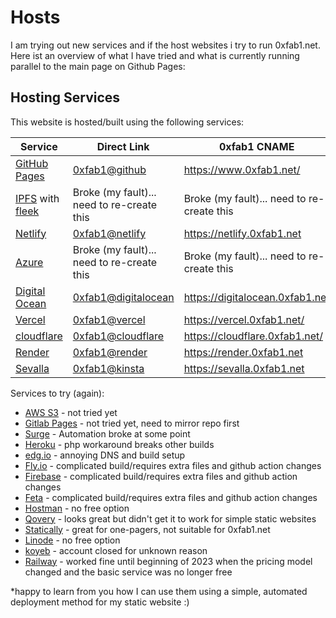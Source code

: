 # Hosts

I am trying out new services and if the host websites i try to run 0xfab1.net. Here ist an overview of what I have tried and what is currently running parallel to the main page on Github Pages:

## Hosting Services

This website is hosted/built using the following services:

| Service                                                  | Direct Link                                                     | 0xfab1 CNAME                               |
|----------------------------------------------------------|-----------------------------------------------------------------|--------------------------------------------|
| [GitHub Pages](https://pages.github.com/)                | [0xfab1@github](https://fullbyte.github.io)                     | <https://www.0xfab1.net/>                  |
| [IPFS](https://ipfs.io/) with [fleek](https://fleek.co/) | Broke (my fault)... need to re-create this                      | Broke (my fault)... need to re-create this |
| [Netlify](https://www.netlify.com/)                      | [0xfab1@netlify](https://0xfab1.netlify.app/)                   | <https://netlify.0xfab1.net>               |
| [Azure](https://azure.microsoft.com)                     | Broke (my fault)... need to re-create this                      | Broke (my fault)... need to re-create this |
| [Digital Ocean](https://m.do.co/c/0ef5c6b3f680)          | [0xfab1@digitalocean](https://oxfab1-3l4ou.ondigitalocean.app/) | <https://digitalocean.0xfab1.net>          |
| [Vercel](https://vercel.com/)                            | [0xfab1@vercel](https://0xfab1.vercel.app/)                     | <https://vercel.0xfab1.net/>               |
| [cloudflare](https://www.cloudflare.com/)                | [0xfab1@cloudflare](https://fullbyte-github-io.pages.dev)       | <https://cloudflare.0xfab1.net/>           |
| [Render](https://render.com/)                            | [0xfab1@render](https://fullbyte-github-io.onrender.com/)       | <https://render.0xfab1.net>                |
| [Sevalla](https://app.sevalla.com/)                      | [0xfab1@kinsta](https://xfab1net-t93nk.kinsta.page/)            | <https://sevalla.0xfab1.net>               |

Services to try (again):

- [AWS S3](https://aws.amazon.com/s3/) - not tried yet
- [Gitlab Pages](https://about.gitlab.com) - not tried yet, need to mirror repo first
- [Surge](https://surge.sh/) - Automation broke at some point
- [Heroku](https://www.heroku.com) - php workaround breaks other builds
- [edg.io](https://edg.io/) - annoying DNS and build setup
- [Fly.io](https://fly.io/) - complicated build/requires extra files and github action changes
- [Firebase](https://console.firebase.google.com/) - complicated build/requires extra files and github action changes
- [Feta](https://www.deta.sh/) - complicated build/requires extra files and github action changes
- [Hostman](https://hostman.com) - no free option
- [Qovery](https://console.qovery.com) - looks great but didn't get it to work for simple static websites
- [Statically](https://statically.io) - great for one-pagers, not suitable for 0xfab1.net
- [Linode](https://www.linode.com) - no free option
- [koyeb](https://app.koyeb.com) - account closed for unknown reason
- [Railway](https://railway.app) - worked fine until beginning of 2023 when the pricing model changed and the basic service was no longer free

*happy to learn from you how I can use them using a simple, automated deployment method for my static website :)
